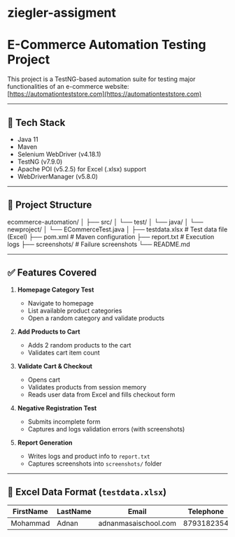 # ziegler-assigment

# E-Commerce Automation Testing Project

This project is a TestNG-based automation suite for testing major functionalities of an e-commerce website:  
[https://automationteststore.com](https://automationteststore.com)

---

## 🔧 Tech Stack

- Java 11  
- Maven  
- Selenium WebDriver (v4.18.1)  
- TestNG (v7.9.0)  
- Apache POI (v5.2.5) for Excel (.xlsx) support  
- WebDriverManager (v5.8.0)  

---

## 📁 Project Structure

ecommerce-automation/
│
├── src/
│ └── test/
│ └── java/
│ └── newproject/
│ └── ECommerceTest.java
│
├── testdata.xlsx # Test data file (Excel)
├── pom.xml # Maven configuration
├── report.txt # Execution logs
├── screenshots/ # Failure screenshots
└── README.md




---

## ✅ Features Covered

1. **Homepage Category Test**  
   - Navigate to homepage  
   - List available product categories  
   - Open a random category and validate products

2. **Add Products to Cart**  
   - Adds 2 random products to the cart  
   - Validates cart item count

3. **Validate Cart & Checkout**  
   - Opens cart  
   - Validates products from session memory  
   - Reads user data from Excel and fills checkout form

4. **Negative Registration Test**  
   - Submits incomplete form  
   - Captures and logs validation errors (with screenshots)

5. **Report Generation**  
   - Writes logs and product info to `report.txt`  
   - Captures screenshots into `screenshots/` folder

---

## 📘 Excel Data Format (`testdata.xlsx`)

| FirstName | LastName | Email           | Telephone  | Password |
|-----------|----------|------------------|------------|----------|
| Mohammad  | Adnan      | adnanmasaischool.com    | 8793182354 | Adnan@123 |

